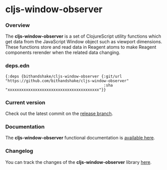 
# cljs-window-observer

### Overview

The <strong>cljs-window-observer</strong> is a set of ClojureScript utility
functions which get data from the JavaScript Window object such as viewport dimensions.
These functions store and read data in Reagent atoms to make Reagent components
rerender when the related data changing.

### deps.edn

```
{:deps {bithandshake/cljs-window-observer {:git/url "https://github.com/bithandshake/cljs-window-observer"
                                           :sha     "xxxxxxxxxxxxxxxxxxxxxxxxxxxxxxxxxxxxxxxx"}}
```

### Current version

Check out the latest commit on the [release branch](https://github.com/bithandshake/cljs-window-observer/tree/release).

### Documentation

The <strong>cljs-window-observer</strong> functional documentation is [available here](documentation/COVER.md).

### Changelog

You can track the changes of the <strong>cljs-window-observer</strong> library [here](CHANGES.md).
